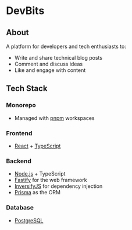 # DevBits

## About

A platform for developers and tech enthusiasts to:
- Write and share technical blog posts
- Comment and discuss ideas
- Like and engage with content

## Tech Stack

### Monorepo
- Managed with [pnpm](https://pnpm.io) workspaces

### Frontend
- [React](https://reactjs.org/) + [TypeScript](https://www.typescriptlang.org/)

### Backend
- [Node.js](https://nodejs.org/) + TypeScript
- [Fastify](https://fastify.dev/) for the web framework
- [InversifyJS](https://inversify.io/) for dependency injection
- [Prisma](https://www.prisma.io/) as the ORM

### Database
- [PostgreSQL](https://www.postgresql.org/)
